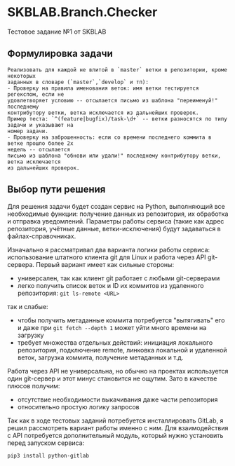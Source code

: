 # SKBLAB.Branch.Checker
Тестовое задание №1 от SKBLAB

## Формулировка задачи

```
Реализовать для каждой не влитой в `master` ветки в репозитории, кроме некоторых
заданных в словаре (`master`,`develop` и тп):
- Проверку на правила именования веток: имя ветки тестируется регекспом, если не
удовлетворяет условию -- отсылается письмо из шаблона "переименуй!" последнему
контрибутору ветки, ветка исключается из дальнейших проверок.
Пример теста: `^(feature|bugfix)/task-\d+` -- ветки разносятся по типу задачи и указывают на
номер задачи.
- Проверку на заброшенность: если со времени последнего коммита в ветке прошло более 2х
недель -- отсылается
письмо из шаблона "обнови или удали!" последнему контрибутору ветки, ветка исключается
из дальнейших проверок.
```

## Выбор пути решения

Для решения задачи будет создан сервис на Python, выполняющий все необходимые функции: получение данных из репозитория, их обработка и отправка уведомлений. Параметры работы сервиса (такие как адрес репозитория, учётные данные, ветки-исключения) будут задаваться в файлах-справочниках.

Изначально я рассматривал два варианта логики работы сервиса: использование штатного клиента git для Linux и работа через API git-сервера. Первый вариант имеет как сильные стороны:
- универсален, так как клиент git работает с любыми git-серверами
- легко получить список веток и ID их коммитов из удаленного репозитория: `git ls-remote <URL>`

так и слабые:
- чтобы получить метаданные коммита потребуется "вытягивать" его и даже при `git fetch --depth 1` может уйти много времени на загрузку
- требует множества отдельных действий: инициация локального репозитория, подключение remote, линковка локальной и удаленной веток, загрузка коммита, получение метаданных и т.д.


Работа через API не универсальна, но обычно на проектах используется один git-сервер и этот минус становится не ощутим. Зато в качестве плюсов получим:
- отсутствие необходимости выкачивания даже части репозитория
- относительно простую логику запросов

Так как в ходе тестовых заданий потребуется инсталлировать GitLab, я решил рассмотреть вариант работы именно с ним. Для взаимодействия с API потребуется дополнительный модуль, который нужно установить перед запуском сервиса:

```
pip3 install python-gitlab
```
